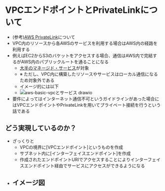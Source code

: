 # VPCエンドポイントとPrivateLinkについて
- (参考)[AWS PrivateLink](https://docs.aws.amazon.com/ja_jp/vpc/latest/privatelink/what-is-privatelink.html)について
- VPC内のリソースから各AWSのサービスを利用する場合はAWS内の経路を利用する
- 例えばEC2からS3のバケットをアクセスする場合、通信はAWS内で完結するがAWS内のパブリックルートを通ることになる
   - [大半のマネージド・サービス](https://docs.aws.amazon.com/ja_jp/vpc/latest/privatelink/aws-services-privatelink-support.html)が対象
   - ※ ただし、VPC内に構築したリソースやサービスはローカル通信になるため対象外である
   - イメージ的には以下
    - ![aws-basic-vpcとサービス drawio](https://user-images.githubusercontent.com/125415634/234176142-e38e4d8e-2f70-4900-8fb4-4b5901c1c826.png)
- 要件によってはインターネット通信不可というガイドラインがあった場合にはVPCエンドポイントやPrivateLinkを用いてプライベート接続を行うという話である

## どう実現しているのか？
- ざっくりと
   - VPCの境界に[VPCエンドポイント]というものを作成
   - サブネット内に[インターフェイスエンドポイント]を作成
   - 作成されたエンドポイントURIでアクセスすることによりインターフェイスエンドポイント経由でサービスにアクセスができるようになる
- イメージ図
   - 
